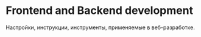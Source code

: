 # Frontend and Backend development

Настройки, инструкции, инструменты, применяемые в веб-разработке.